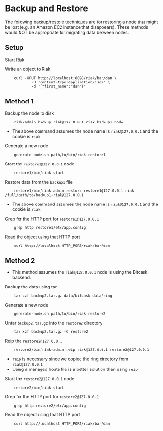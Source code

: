 # Backup and Restore

The following backup/restore techniques are for restoring a node that might be 
lost (e.g. an Amazon EC2 instance that disappears). These methods would NOT be 
appropriate for migrating data between nodes.

## Setup

Start Riak

Write an object to Riak

        curl -XPUT http://localhost:8098/riak/bar/dan \
                -H 'content-type:application/json' \
                -d '{"first_name":"dan"}'

## Method 1

Backup the node to disk

        riak-admin backup riak@127.0.0.1 riak backup1 node

* The above command assumes the node name is `riak@127.0.0.1` and the cookie is
`riak`

Generate a new node

        generate-node.sh path/to/bin/riak restore1

Start the `restore1@127.0.0.1` node

        restore1/bin/riak start

Restore data from the `backup1` file

        restore1/bin/riak-admin restore restore1@127.0.0.1 riak /full/path/to/backup1-riak@127.0.0.1

* The above command assumes the node name is `riak@127.0.0.1` and the cookie is
`riak`

Grep for the HTTP port for `restore1@127.0.0.1`

        grep http restore1/etc/app.config

Read the object using that HTTP port

        curl http://localhost:HTTP_PORT/riak/bar/dan
        

## Method 2

* This method assumes the `riak@127.0.0.1` node is using the Bitcask backend.

Backup the data using tar

        tar czf backup2.tar.gz data/bitcask data/ring

Generate a new node

        generate-node.sh path/to/bin/riak restore2

Untar `backup2.tar.gz` into the `restore2` directory

        tar xzf backup2.tar.gz -C restore2

Reip the `restore2@127.0.0.1`

        restore2/bin/riak-admin reip riak@127.0.0.1 restore2@127.0.0.1

* `reip` is necessary since we copied the ring directory from `riak@127.0.0.1`
* Using a managed hosts file is a better solution than using `reip`

Start the `restore2@127.0.0.1` node

        restore2/bin/riak start

Grep for the HTTP port for `restore2@127.0.0.1`

        grep http restore2/etc/app.config

Read the object using that HTTP port

        curl http://localhost:HTTP_PORT/riak/bar/dan

